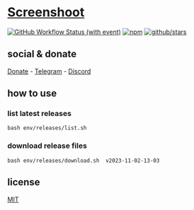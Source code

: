 # [Screenshoot]()

[![GitHub Workflow Status (with event)](https://img.shields.io/github/actions/workflow/status/brtmvdl/screenshoot/npm-publish.yml?label=GitHub%20Actions&link=https%3A%2F%2Fgithub.com%2Fbrtmvdl%2Fscreenshoot%2Factions%2Fworkflows%2Fnpm-publish.yml)](https://github.com/brtmvdl/screenshoot/actions/workflows/npm-publish.yml) [![npm](https://img.shields.io/npm/dw/%40brtmvdl/screenshoot?label=NPM%20Weekly%20Downloads)](https://www.npmjs.com/package/@brtmvdl/screenshoot) [![github/stars](https://img.shields.io/github/stars/brtmvdl/screenshoot?style=social)](https://img.shields.io/github/stars/brtmvdl/screenshoot?style=social) 

## social & donate

[Donate](https://link.mercadopago.com.br/brtmvdl) - [Telegram](https://t.me/+KRmg5MlqgMk0MTg5) - [Discord](https://discord.gg/VUJWb4Yk)

## how to use

### list latest releases

```
bash env/releases/list.sh
```

### download release files

```
bash env/releases/download.sh  v2023-11-02-13-03 
```

## license

[MIT](./LICENSE)
